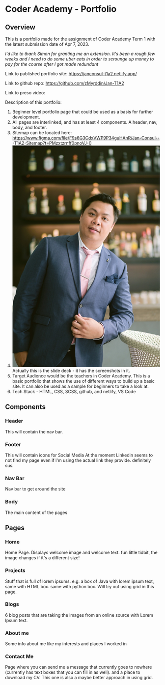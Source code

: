 # Coder Academy - Portfolio

## Overview
This is a portfolio made for the assignment of Coder Academy Term 1 with the latest submission date of Apr 7, 2023.  

*I'd like to thank Simon for granting me an extension. It's been a rough few weeks and I need to do some uber eats in order to scrounge up money to pay for the course after I got made redundant*

Link to published portfolio site: https://janconsul-t1a2.netlify.app/

Link to github repo: https://github.com/zMyrddin/Jan-T1A2

Link to preso video: 

Description of this portfolio:
1. Beginner level portfolio page that could be used as a basis for further development.
2. All pages are interlinked, and has at least 4 components. A header, nav, body, and footer.
3. Sitemap can be located here: https://www.figma.com/file/F9s6G3CdxVWP9P34guHAnR/Jan-Consul---T1A2-Sitemap?t=PMzxtzrnff0pnoVJ-0
4. ![Screenshots](./images/home%20page%20background%20img%20vertical.jpg) Actually this is the slide deck - it has the screenshots in it. 
5. Target Audience would be the teachers in Coder Academy. This is a basic portfolio that shows the use of different ways to build up a basic site. It can also be used as a sample for beginners to take a look at.
6. Tech Stack - HTML, CSS, SCSS, github, and netlify, VS Code

## Components

### Header
This will contain the nav bar. 

### Footer
This will contain icons for Social Media
At the moment Linkedin seems to not find my page even if I'm using the actual link they provide. definitely sus.

### Nav Bar
Nav bar to get around the site

### Body
The main content of the pages


## Pages

### Home
Home Page. Displays welcome image and welcome text. fun little tidbit, the image changes if it's a different size!

### Projects
Stuff that is full of lorem ipsums. e.g. a box of Java with lorem ipsum text, same with HTML box. same with python box. Will try out using grid in this page.


### Blogs
6 blog posts that are taking the images from an online source with Lorem Ipsum text.

### About me
Some info about me like my interests and places I worked in

### Contact Me
Page where you can send me a message that currently goes to nowhere (currently has text boxes that you can fill in as well). and a place to download my CV.  This one is also a maybe better approach in using grid.





